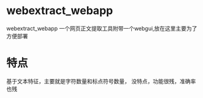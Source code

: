 # webextract_webapp
webextract_webapp
一个网页正文提取工具附带一个webgui,放在这里主要为了方便部署

# 特点
基于文本特征，主要就是字符数量和标点符号数量，
没特点，功能很残，准确率也残

